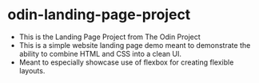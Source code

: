 # odin-landing-page-project

- This is the Landing Page Project from The Odin Project
- This is a simple website landing page demo meant to demonstrate
  the ability to combine HTML and CSS into a clean UI.
- Meant to especially showcase use of flexbox for creating flexible layouts.

